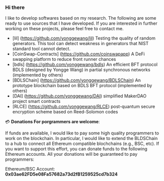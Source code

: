 ### Hi there

I like to develop softwares based on my research. The following are some ready to use sources that I have developed. If you are interested in further working on these projects, please feel free to contact me.

- [lil] (https://github.com/yonggewang/lil) Testing the quality of random generators. This tool can detect weakness in generators that NIST standard tool cannot detect.
- [CoinSwap-Contracts] (https://github.com/coinswapapp) A DeFi swapping platform to reduce front runner chances
- [bdls] (https://github.com/yonggewang/bdls) An efficient BFT protocol BDLS (designed by Yongge Wang) in partial synchronous networks (implemented by others)
- [BDLSChain] (https://github.com/yonggewang/BDLSChain) An prototype blockchain based on BDLS BFT protocol (implemented by others)
- [DAI] (https://github.com/yonggewang/DAI) simplified MakerDAO project smart contracts
- [RLCE] (https://github.com/yonggewang/RLCE) post-quantum secure encryption scheme based on Reed-Solomon codes


💳 **Donations For porgrammers are welcome**:

If funds are available, I would like to pay some high quality programmers to work on the blockchain. In particular, I would like to extend the BLDSChain to a hub to connect all Ethereum compatible blochchains (e.g., BSC, etc). 
If you want to support this effort, you can donate funds to the following Ethereum accounts. All your donations will be guaranteed to pay programmers:

Ethereum/BSC Account: **0x03ae62FD5e08Fa57682a73d2fB1259525cd7b324**  
